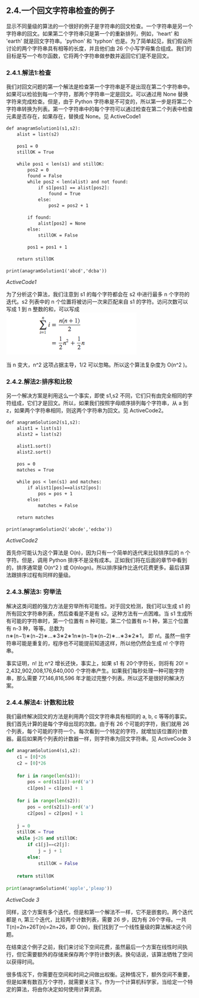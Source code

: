 ## 2.4.一个回文字符串检查的例子

显示不同量级的算法的一个很好的例子是字符串的回文检查。一个字符串是另一个字符串的回文。如果第二个字符串只是第一个的重新排列，例如，'heart' 和 'earth' 就是回文字符串。'python' 和 'typhon' 也是。为了简单起见，我们假设所讨论的两个字符串具有相等的长度，并且他们由 26 个小写字母集合组成。我们的目标是写一个布尔函数，它将两个字符串做参数并返回它们是不是回文。

### 2.4.1.解法1:检查
我们对回文问题的第一个解法是检查第一个字符串是不是出现在第二个字符串中。如果可以检验到每一个字符，那两个字符串一定是回文。可以通过用 None 替换字符来完成检查。但是，由于 Python 字符串是不可变的，所以第一步是将第二个字符串转换为列表。第一个字符串中的每个字符可以通过检查在第二个列表中检查元素是否存在，如果存在，替换成 None。见 ActiveCode1 

````
def anagramSolution1(s1,s2):
    alist = list(s2)

    pos1 = 0
    stillOK = True

    while pos1 < len(s1) and stillOK:
        pos2 = 0
        found = False
        while pos2 < len(alist) and not found:
            if s1[pos1] == alist[pos2]:
                found = True
            else:
                pos2 = pos2 + 1

        if found:
            alist[pos2] = None
        else:
            stillOK = False

        pos1 = pos1 + 1

    return stillOK

print(anagramSolution1('abcd','dcba'))
````
*ActiveCode1*

为了分析这个算法，我们注意到 s1 的每个字符都会在 s2 中进行最多 n 个字符的迭代。s2 列表中的 n 个位置将被访问一次来匹配来自 s1 的字符。访问次数可以写成 1 到 n 整数的和，可以写成 
![2.4.1 求和](assets/2.4.1%20%E6%B1%82%E5%92%8C.png)
 
当 n 变大，n^2 这项占据主导，1/2 可以忽略。所以这个算法复杂度为 O(n^2 )。

### 2.4.2.解法2:排序和比较

另一个解决方案是利用这么一个事实，即使 s1,s2 不同，它们只有由完全相同的字符组成，它们才是回文。所以，如果我们按照字母顺序排列每个字符串，从 a 到 z，如果两个字符串相同，则这两个字符串为回文。见 ActiveCode2。

````
def anagramSolution2(s1,s2):
    alist1 = list(s1)
    alist2 = list(s2)

    alist1.sort()
    alist2.sort()

    pos = 0
    matches = True

    while pos < len(s1) and matches:
        if alist1[pos]==alist2[pos]:
            pos = pos + 1
        else:
            matches = False

    return matches

print(anagramSolution2('abcde','edcba'))
````
*ActiveCode2*

首先你可能认为这个算法是 O(n)，因为只有一个简单的迭代来比较排序后的 n 个字符。但是，调用 Python 排序不是没有成本。正如我们将在后面的章节中看到的，排序通常是 O(n^2 ) 或 O(nlogn)。所以排序操作比迭代花费更多。最后该算法跟排序过程有同样的量级。

### 2.4.3.解法3: 穷举法

解决这类问题的强力方法是穷举所有可能性。对于回文检测，我们可以生成 s1 的所有回文字符串列表，然后查看是不是有 s2。这种方法有一点困难。当 s1 生成所有可能的字符串时，第一个位置有 n 种可能，第二个位置有 n-1 种，第三个位置有 n-3 种，等等。总数为 n∗(n−1)∗(n−2)∗...∗3∗2∗1n∗(n−1)∗(n−2)∗...∗3∗2∗1， 即 n!。虽然一些字符串可能是重复的，程序也不可能提前知道这样，所以他仍然会生成 n! 个字符串。

事实证明，n! 比 n^2 增长还快，事实上，如果 s1 有 20个字符长，则将有 20! = 2,432,902,008,176,640,000 个字符串产生。如果我们每秒处理一种可能字符串，那么需要 77,146,816,596 年才能过完整个列表。所以这不是很好的解决方案。

### 2.4.4.解法4: 计数和比较

我们最终解决回文的方法是利用两个回文字符串具有相同的 a, b, c 等等的事实。我们首先计算的是每个字母出现的次数。由于有 26 个可能的字符，我们就用 26 个列表，每个可能的字符一个。每次看到一个特定的字符，就增加该位置的计数器。最后如果两个列表的计数器一样，则字符串为回文字符串。见  ActiveCode 3

```` python
def anagramSolution4(s1,s2):
    c1 = [0]*26
    c2 = [0]*26

    for i in range(len(s1)):
        pos = ord(s1[i])-ord('a')
        c1[pos] = c1[pos] + 1

    for i in range(len(s2)):
        pos = ord(s2[i])-ord('a')
        c2[pos] = c2[pos] + 1

    j = 0
    stillOK = True
    while j<26 and stillOK:
        if c1[j]==c2[j]:
            j = j + 1
        else:
            stillOK = False

    return stillOK

print(anagramSolution4('apple','pleap'))

````
*ActiveCode 3*

同样，这个方案有多个迭代，但是和第一个解法不一样，它不是嵌套的。两个迭代都是 n, 第三个迭代，比较两个计数列表，需要 26 步，因为有 26个字母。一共 T(n)=2n+26T(n)=2n+26，即 O(n)，我们找到了一个线性量级的算法解决这个问题。

在结束这个例子之前，我们来讨论下空间花费，虽然最后一个方案在线性时间执行，但它需要额外的存储来保存两个字符计数列表。换句话说，该算法牺牲了空间以获得时间。

很多情况下，你需要在空间和时间之间做出权衡。这种情况下，额外空间不重要，但是如果有数百万个字符，就需要关注下。作为一个计算机科学家，当给定一个特定的算法，将由你决定如何使用计算资源。



